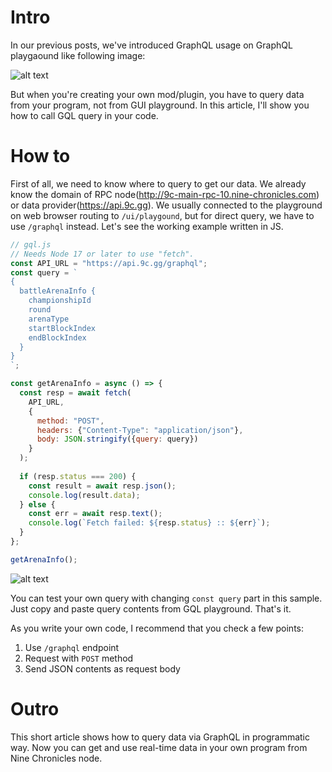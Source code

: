 # Intro

In our previous posts, we've introduced GraphQL usage on GraphQL playgaound like following image:

![alt text](/images/en/forum-trunk/how-to-send-graphql-query-in-programmatic-way/image.png)

But when you're creating your own mod/plugin, you have to query data from your program, not from GUI playground.
In this article, I'll show you how to call GQL query in your code.

# How to

First of all, we need to know where to query to get our data. We already know the domain of RPC node(http://9c-main-rpc-10.nine-chronicles.com) or data provider(https://api.9c.gg). We usually connected to the playground on web browser routing to `/ui/playgound`, but for direct query, we have to use `/graphql` instead. Let's see the working example written in JS.

```javascript
// gql.js
// Needs Node 17 or later to use "fetch".
const API_URL = "https://api.9c.gg/graphql";
const query = `
{
  battleArenaInfo {
    championshipId
    round
    arenaType
    startBlockIndex
    endBlockIndex
  }
}
`;

const getArenaInfo = async () => {
  const resp = await fetch(
    API_URL,
    {
      method: "POST",
      headers: {"Content-Type": "application/json"},
      body: JSON.stringify({query: query})
    }
  );
  
  if (resp.status === 200) {
    const result = await resp.json();
    console.log(result.data);
  } else {
    const err = await resp.text();
    console.log(`Fetch failed: ${resp.status} :: ${err}`);
  }
};

getArenaInfo();
```

![alt text](/images/en/forum-trunk/how-to-send-graphql-query-in-programmatic-way/image-1.png)

You can test your own query with changing `const query` part in this sample. Just copy and paste query contents from GQL playground. That's it.

As you write your own code, I recommend that you check a few points:

1. Use `/graphql` endpoint
2. Request with `POST` method
3. Send JSON contents as request body

# Outro

This short article shows how to query data via GraphQL in programmatic way. Now you can get and use real-time data in your own program from Nine Chronicles node.
